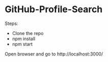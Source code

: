 # GitHub-Profile-Search

Steps: 
- Clone the repo
- npm install
- npm start

Open browser and go to http://localhost:3000/
